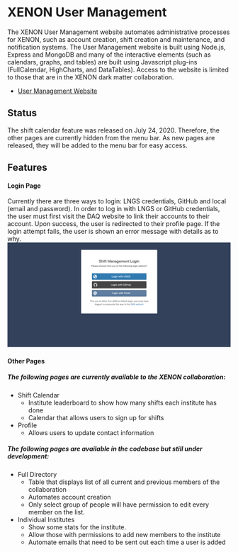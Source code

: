 # XENON User Management

The XENON User Management website automates administrative processes for XENON, such as account creation, shift creation and maintenance, and notification systems. The User Management website is built using Node.js, Express and MongoDB and many of the interactive elements (such as calendars, graphs, and tables) are built using Javascript plug-ins (FullCalendar, HighCharts, and DataTables). Access to the website is limited to those that are in the XENON dark matter collaboration.
* [User Management Website](https://xenonnt.lngs.infn.it/shifts/)

## Status

The shift calendar feature was released on July 24, 2020. Therefore, the other pages are currently hidden from the menu bar. As new pages are released, they will be added to the menu bar for easy access. 

## Features
#### Login Page
Currently there are three ways to login: LNGS credentials, GitHub and local (email and password). In order to log in with LNGS or GitHub credentials, the user must first visit the DAQ website to link their accounts to their account. Upon success, the user is redirected to their profile page. If the login attempt fails, the user is shown an error message with details as to why.
![Login Page](public/images/login.png)
#### Other Pages
##### The following pages are currently available to the XENON collaboration:
- Shift Calendar
  - Institute leaderboard to show how many shifts each institute has done
  - Calendar that allows users to sign up for shifts
- Profile
  - Allows users to update contact information

##### The following pages are available in the codebase but still under development:
- Full Directory
  - Table that displays list of all current and previous members of the collaboration
  - Automates account creation
  - Only select group of people will have permission to edit every member on the list.
- Individual Institutes 
  - Show some stats for the institute.
  - Allow those with permissions to add new members to the institute 
  - Automate emails that need to be sent out each time a user is added
